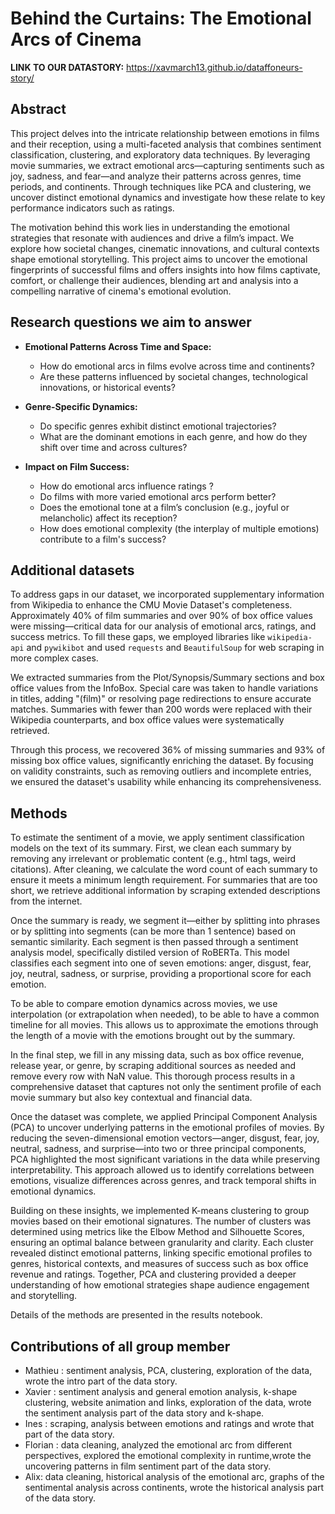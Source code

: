 # Behind the Curtains: The Emotional Arcs of Cinema 

__LINK TO OUR DATASTORY:__ https://xavmarch13.github.io/dataffoneurs-story/

## Abstract

This project delves into the intricate relationship between emotions in films and their reception, using a multi-faceted analysis that combines sentiment classification, clustering, and exploratory data techniques. By leveraging movie summaries, we extract emotional arcs—capturing sentiments such as joy, sadness, and fear—and analyze their patterns across genres, time periods, and continents. Through techniques like PCA and clustering, we uncover distinct emotional dynamics and investigate how these relate to key performance indicators such as ratings.  

The motivation behind this work lies in understanding the emotional strategies that resonate with audiences and drive a film’s impact. We explore how societal changes, cinematic innovations, and cultural contexts shape emotional storytelling. This project aims to uncover the emotional fingerprints of successful films and offers insights into how films captivate, comfort, or challenge their audiences, blending art and analysis into a compelling narrative of cinema's emotional evolution.

## Research questions we aim to answer 

- **Emotional Patterns Across Time and Space:**  
   - How do emotional arcs in films evolve across time and continents?  
   - Are these patterns influenced by societal changes, technological innovations, or historical events?  

- **Genre-Specific Dynamics:**  
   - Do specific genres exhibit distinct emotional trajectories?  
   - What are the dominant emotions in each genre, and how do they shift over time and across cultures?  

- **Impact on Film Success:**  
   - How do emotional arcs influence ratings ?  
   - Do films with more varied emotional arcs perform better?  
   - Does the emotional tone at a film’s conclusion (e.g., joyful or melancholic) affect its reception?   
   - How does emotional complexity (the interplay of multiple emotions) contribute to a film's success? 


## Additional datasets
To address gaps in our dataset, we incorporated supplementary information from Wikipedia to enhance the CMU Movie Dataset's completeness. Approximately 40% of film summaries and over 90% of box office values were missing—critical data for our analysis of emotional arcs, ratings, and success metrics. To fill these gaps, we employed libraries like `wikipedia-api` and `pywikibot` and used `requests` and `BeautifulSoup` for web scraping in more complex cases.

We extracted summaries from the Plot/Synopsis/Summary sections and box office values from the InfoBox. Special care was taken to handle variations in titles, adding "(film)" or resolving page redirections to ensure accurate matches. Summaries with fewer than 200 words were replaced with their Wikipedia counterparts, and box office values were systematically retrieved.

Through this process, we recovered 36% of missing summaries and 93% of missing box office values, significantly enriching the dataset. By focusing on validity constraints, such as removing outliers and incomplete entries, we ensured the dataset's usability while enhancing its comprehensiveness.

## Methods

To estimate the sentiment of a movie, we apply sentiment classification models on the text of its summary. First, we clean each summary by removing any irrelevant or problematic content (e.g., html tags, weird citations). After cleaning, we calculate the word count of each summary to ensure it meets a minimum length requirement. For summaries that are too short, we retrieve additional information by scraping extended descriptions from the internet.

Once the summary is ready, we segment it—either by splitting into phrases or by splitting into segments (can be more than 1 sentence) based on semantic similarity. Each segment is then passed through a sentiment analysis model, specifically distiled version of RoBERTa. This model classifies each segment into one of seven emotions: anger, disgust, fear, joy, neutral, sadness, or surprise, providing a proportional score for each emotion.

To be able to compare emotion dynamics across movies, we use interpolation (or extrapolation when needed), to be able to have a common timeline for all movies. This allows us to approximate the emotions through the length of a movie with the emotions brought out by the summary.

In the final step, we fill in any missing data, such as box office revenue, release year, or genre, by scraping additional sources as needed and remove every row with NaN value. This thorough process results in a comprehensive dataset that captures not only the sentiment profile of each movie summary but also key contextual and financial data.

Once the dataset was complete, we applied Principal Component Analysis (PCA) to uncover underlying patterns in the emotional profiles of movies. By reducing the seven-dimensional emotion vectors—anger, disgust, fear, joy, neutral, sadness, and surprise—into two or three principal components, PCA highlighted the most significant variations in the data while preserving interpretability. This approach allowed us to identify correlations between emotions, visualize differences across genres, and track temporal shifts in emotional dynamics.

Building on these insights, we implemented K-means clustering to group movies based on their emotional signatures. The number of clusters was determined using metrics like the Elbow Method and Silhouette Scores, ensuring an optimal balance between granularity and clarity. Each cluster revealed distinct emotional patterns, linking specific emotional profiles to genres, historical contexts, and measures of success such as box office revenue and ratings. Together, PCA and clustering provided a deeper understanding of how emotional strategies shape audience engagement and storytelling.

Details of the methods are presented in the results notebook.

## Contributions of all group member
- Mathieu : sentiment analysis, PCA, clustering, exploration of the data, wrote the intro part of the data story.
- Xavier : sentiment analysis and general emotion analysis, k-shape clustering, website animation and links, exploration of the data, wrote the sentiment analysis part of the data story and k-shape.
- Ines : scraping, analysis between emotions and ratings and wrote that part of the data story.
- Florian : data cleaning, analyzed the emotional arc from different perspectives, explored the emotional complexity in runtime,wrote the uncovering patterns in film sentiment part of the data story.
- Alix: data cleaning, historical analysis of the emotional arc, graphs of the sentimental analysis across continents, wrote the historical analysis part of the data story.



